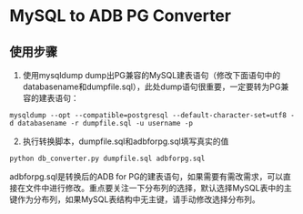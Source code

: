 MySQL to ADB PG Converter
=============================
## 使用步骤
1. 使用mysqldump dump出PG兼容的MySQL建表语句（修改下面语句中的databasename和dumpfile.sql），此处dump语句很重要，一定要转为PG兼容的建表语句：

`mysqldump --opt --compatible=postgresql --default-character-set=utf8 -d databasename -r dumpfile.sql -u username -p`

2. 执行转换脚本，dumpfile.sql和adbforpg.sql填写真实的值

`python db_converter.py dumpfile.sql adbforpg.sql`

adbforpg.sql是转换后的ADB for PG的建表语句，如果需要有需改需求，可以直接在文件中进行修改。重点要关注一下分布列的选择，默认选择MySQL表中的主键作为分布列，如果MySQL表结构中无主键，请手动修改选择分布列。
